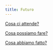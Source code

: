 ```yaml
---
title: Futuro
---
```


[Cosa ci attende?](futuro/index.md)

[Cosa possiamo fare?](lab/index.md)

[Cosa abbiamo fatto?](jam/index.md)
